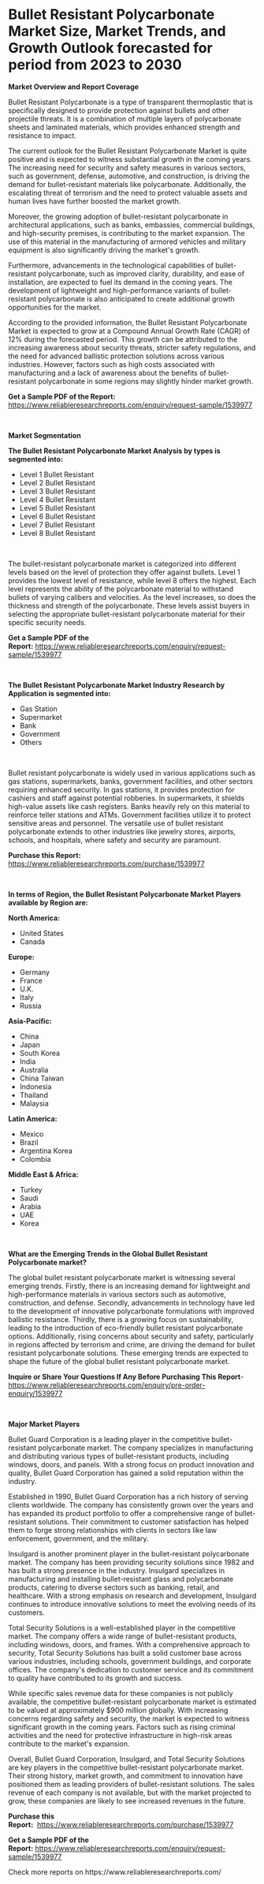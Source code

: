 <p><h1>Bullet Resistant Polycarbonate Market Size, Market Trends, and Growth Outlook forecasted for period from 2023 to 2030</h1></p><p><strong>Market Overview and Report Coverage</strong></p>
<p><p>Bullet Resistant Polycarbonate is a type of transparent thermoplastic that is specifically designed to provide protection against bullets and other projectile threats. It is a combination of multiple layers of polycarbonate sheets and laminated materials, which provides enhanced strength and resistance to impact.</p><p>The current outlook for the Bullet Resistant Polycarbonate Market is quite positive and is expected to witness substantial growth in the coming years. The increasing need for security and safety measures in various sectors, such as government, defense, automotive, and construction, is driving the demand for bullet-resistant materials like polycarbonate. Additionally, the escalating threat of terrorism and the need to protect valuable assets and human lives have further boosted the market growth.</p><p>Moreover, the growing adoption of bullet-resistant polycarbonate in architectural applications, such as banks, embassies, commercial buildings, and high-security premises, is contributing to the market expansion. The use of this material in the manufacturing of armored vehicles and military equipment is also significantly driving the market's growth.</p><p>Furthermore, advancements in the technological capabilities of bullet-resistant polycarbonate, such as improved clarity, durability, and ease of installation, are expected to fuel its demand in the coming years. The development of lightweight and high-performance variants of bullet-resistant polycarbonate is also anticipated to create additional growth opportunities for the market.</p><p>According to the provided information, the Bullet Resistant Polycarbonate Market is expected to grow at a Compound Annual Growth Rate (CAGR) of 12% during the forecasted period. This growth can be attributed to the increasing awareness about security threats, stricter safety regulations, and the need for advanced ballistic protection solutions across various industries. However, factors such as high costs associated with manufacturing and a lack of awareness about the benefits of bullet-resistant polycarbonate in some regions may slightly hinder market growth.</p></p>
<p><strong>Get a Sample PDF of the Report:</strong> <a href="https://www.reliableresearchreports.com/enquiry/request-sample/1539977">https://www.reliableresearchreports.com/enquiry/request-sample/1539977</a></p>
<p>&nbsp;</p>
<p><strong>Market Segmentation</strong></p>
<p><strong>The Bullet Resistant Polycarbonate Market Analysis by types is segmented into:</strong></p>
<p><ul><li>Level 1 Bullet Resistant</li><li>Level 2 Bullet Resistant</li><li>Level 3 Bullet Resistant</li><li>Level 4 Bullet Resistant</li><li>Level 5 Bullet Resistant</li><li>Level 6 Bullet Resistant</li><li>Level 7 Bullet Resistant</li><li>Level 8 Bullet Resistant</li></ul></p>
<p>&nbsp;</p>
<p><p>The bullet-resistant polycarbonate market is categorized into different levels based on the level of protection they offer against bullets. Level 1 provides the lowest level of resistance, while level 8 offers the highest. Each level represents the ability of the polycarbonate material to withstand bullets of varying calibers and velocities. As the level increases, so does the thickness and strength of the polycarbonate. These levels assist buyers in selecting the appropriate bullet-resistant polycarbonate material for their specific security needs.</p></p>
<p><strong>Get a Sample PDF of the Report:</strong>&nbsp;<a href="https://www.reliableresearchreports.com/enquiry/request-sample/1539977">https://www.reliableresearchreports.com/enquiry/request-sample/1539977</a></p>
<p>&nbsp;</p>
<p><strong>The Bullet Resistant Polycarbonate Market Industry Research by Application is segmented into:</strong></p>
<p><ul><li>Gas Station</li><li>Supermarket</li><li>Bank</li><li>Government</li><li>Others</li></ul></p>
<p>&nbsp;</p>
<p><p>Bullet resistant polycarbonate is widely used in various applications such as gas stations, supermarkets, banks, government facilities, and other sectors requiring enhanced security. In gas stations, it provides protection for cashiers and staff against potential robberies. In supermarkets, it shields high-value assets like cash registers. Banks heavily rely on this material to reinforce teller stations and ATMs. Government facilities utilize it to protect sensitive areas and personnel. The versatile use of bullet resistant polycarbonate extends to other industries like jewelry stores, airports, schools, and hospitals, where safety and security are paramount.</p></p>
<p><strong>Purchase this Report:</strong>&nbsp; <a href="https://www.reliableresearchreports.com/purchase/1539977">https://www.reliableresearchreports.com/purchase/1539977</a></p>
<p>&nbsp;</p>
<p><strong>In terms of Region, the Bullet Resistant Polycarbonate Market Players available by Region are:</strong></p>
<p>
    <p> <strong> North America: </strong>
        <ul>
            <li>United States</li>
            <li>Canada</li>
        </ul>
        </p> 
    <p> <strong> Europe: </strong>
        <ul>
            <li>Germany</li>
            <li>France</li>
            <li>U.K.</li>
            <li>Italy</li>
            <li>Russia</li>
        </ul>
        </p> 
    <p> <strong> Asia-Pacific: </strong>
        <ul>
            <li>China</li>
            <li>Japan</li>
            <li>South Korea</li>
            <li>India</li>
            <li>Australia</li>
            <li>China Taiwan</li>
            <li>Indonesia</li>
            <li>Thailand</li>
            <li>Malaysia</li>
        </ul>
        </p> 
    <p> <strong> Latin America: </strong>
        <ul>
            <li>Mexico</li>
            <li>Brazil</li>
            <li>Argentina Korea</li>
            <li>Colombia</li>
        </ul>
        </p> 
    <p> <strong> Middle East & Africa: </strong>
        <ul>
            <li>Turkey</li>
            <li>Saudi</li>
            <li>Arabia</li>
            <li>UAE</li>
            <li>Korea</li>
        </ul>
    </p>
    </p>
<p>&nbsp;</p>
<p><strong>What are the Emerging Trends in the Global Bullet Resistant Polycarbonate market?</strong></p>
<p><p>The global bullet resistant polycarbonate market is witnessing several emerging trends. Firstly, there is an increasing demand for lightweight and high-performance materials in various sectors such as automotive, construction, and defense. Secondly, advancements in technology have led to the development of innovative polycarbonate formulations with improved ballistic resistance. Thirdly, there is a growing focus on sustainability, leading to the introduction of eco-friendly bullet resistant polycarbonate options. Additionally, rising concerns about security and safety, particularly in regions affected by terrorism and crime, are driving the demand for bullet resistant polycarbonate solutions. These emerging trends are expected to shape the future of the global bullet resistant polycarbonate market.</p></p>
<p><strong>Inquire or Share Your Questions If Any Before Purchasing This Report</strong>- <a href="https://www.reliableresearchreports.com/enquiry/pre-order-enquiry/1539977">https://www.reliableresearchreports.com/enquiry/pre-order-enquiry/1539977</a></p>
<p>&nbsp;</p>
<p><strong>Major Market Players</strong></p>
<p><p>Bullet Guard Corporation is a leading player in the competitive bullet-resistant polycarbonate market. The company specializes in manufacturing and distributing various types of bullet-resistant products, including windows, doors, and panels. With a strong focus on product innovation and quality, Bullet Guard Corporation has gained a solid reputation within the industry.</p><p>Established in 1990, Bullet Guard Corporation has a rich history of serving clients worldwide. The company has consistently grown over the years and has expanded its product portfolio to offer a comprehensive range of bullet-resistant solutions. Their commitment to customer satisfaction has helped them to forge strong relationships with clients in sectors like law enforcement, government, and the military.</p><p>Insulgard is another prominent player in the bullet-resistant polycarbonate market. The company has been providing security solutions since 1982 and has built a strong presence in the industry. Insulgard specializes in manufacturing and installing bullet-resistant glass and polycarbonate products, catering to diverse sectors such as banking, retail, and healthcare. With a strong emphasis on research and development, Insulgard continues to introduce innovative solutions to meet the evolving needs of its customers.</p><p>Total Security Solutions is a well-established player in the competitive market. The company offers a wide range of bullet-resistant products, including windows, doors, and frames. With a comprehensive approach to security, Total Security Solutions has built a solid customer base across various industries, including schools, government buildings, and corporate offices. The company's dedication to customer service and its commitment to quality have contributed to its growth and success.</p><p>While specific sales revenue data for these companies is not publicly available, the competitive bullet-resistant polycarbonate market is estimated to be valued at approximately $900 million globally. With increasing concerns regarding safety and security, the market is expected to witness significant growth in the coming years. Factors such as rising criminal activities and the need for protective infrastructure in high-risk areas contribute to the market's expansion.</p><p>Overall, Bullet Guard Corporation, Insulgard, and Total Security Solutions are key players in the competitive bullet-resistant polycarbonate market. Their strong history, market growth, and commitment to innovation have positioned them as leading providers of bullet-resistant solutions. The sales revenue of each company is not available, but with the market projected to grow, these companies are likely to see increased revenues in the future.</p></p>
<p><strong>Purchase this Report:</strong>&nbsp;&nbsp;<a href="https://www.reliableresearchreports.com/purchase/1539977">https://www.reliableresearchreports.com/purchase/1539977</a></p>
<p></p>
<p><strong>Get a Sample PDF of the Report:</strong>&nbsp;<a href="https://www.reliableresearchreports.com/enquiry/request-sample/1539977">https://www.reliableresearchreports.com/enquiry/request-sample/1539977</a></p>
<p>Check more reports on https://www.reliableresearchreports.com/</p>
